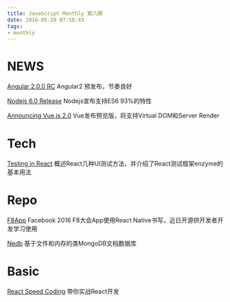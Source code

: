 ```yaml
---
title: JavaScript Monthly 第八期
date: 2016-05-20 07:58:43
tags:
- monthly
---
```


#  NEWS

[Angular 2.0.0 RC](https://github.com/angular/angular/blob/master/CHANGELOG.md)
Angular2 预发布，节奏良好

[Nodejs 6.0 Release](https://nodejs.org/en/blog/release/v6.0.0/)
Nodejs宣布支持ES6 93%的特性

[Announcing Vue.js 2.0](https://vuejs.org/2016/04/27/announcing-2.0/)
Vue发布预览版，将支持Virtual DOM和Server Render

# Tech

[Testing in React](https://medium.com/javascript-inside/testing-in-react-getting-off-the-ground-5f569f3088a)
概述React几种UI测试方法，并介绍了React测试框架enzyme的基本用法

# Repo

[F8App](https://github.com/fbsamples/f8app)
Facebook 2016 F8大会App使用React Native书写，近日开源供开发者开发学习使用

[Nedb](https://github.com/louischatriot/nedb)
基于文件和内存的类MongoDB文档数据库

# Basic

[React Speed Coding](https://leanpub.com/reactspeedcoding/read)
带你实战React开发
